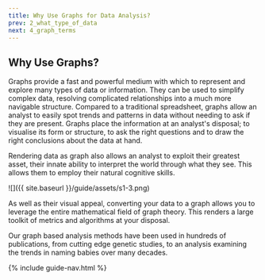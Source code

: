 ```yaml
---
title: Why Use Graphs for Data Analysis?
prev: 2_what_type_of_data
next: 4_graph_terms
---
```


## Why Use Graphs?
Graphs provide a fast and powerful medium with which to represent and explore many types of data or information. They can be used to simplify complex data, resolving complicated relationships into a much more navigable structure. Compared to a traditional spreadsheet, graphs allow an analyst to easily spot trends and patterns in data without needing to ask if they are present. Graphs place the information at an analyst's disposal; to visualise its form or structure, to ask the right questions and to draw the right conclusions about the data at hand.

Rendering data as graph also allows an analyst to exploit their greatest asset, their innate ability to interpret the world through what they see. This allows them to employ their natural cognitive skills.

![]({{ site.baseurl }}/guide/assets/s1-3.png)

As well as their visual appeal, converting your data to a graph allows you to leverage the entire mathematical field of graph theory. This renders a large toolkit of metrics and algorithms at your disposal.

Our graph based analysis methods have been used in hundreds of publications, from cutting edge genetic studies, to an analysis examining the trends in naming babies over many decades.

{% include guide-nav.html %}
